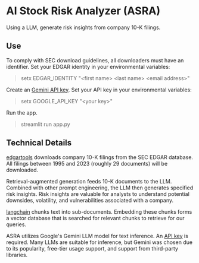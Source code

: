 # AI Stock Risk Analyzer (ASRA)

Using a LLM, generate risk insights from company 10-K filings.

## Use

To comply with SEC download guidelines, all downloaders must have an identifier. Set your EDGAR identity in your environmental variables:

> setx EDGAR_IDENTITY "\<first name> \<last name> \<email address>"

Create an [Gemini API key](https://aistudio.google.com/app/apikey). Set your API key in your environmental variables:

> setx GOOGLE_API_KEY "\<your key>"

Run the app.

> streamlit run app.py

## Technical Details

[edgartools](https://pypi.org/project/edgartools/) downloads company 10-K filings from the SEC EDGAR database. All filings between 1995 and 2023 (roughly 29 documents) will be downloaded.

Retrieval-augmented generation feeds 10-K documents to the LLM. Combined with other prompt engineering, the LLM then generates specified risk insights. Risk insights are valuable for analysts to understand potential downsides, volatility, and vulnerabilities associated with a company.

[langchain](https://github.com/langchain-ai/langchain) chunks text into sub-documents. Embedding these chunks forms a vector database that is searched for relevant chunks to retrieve for our queries.

ASRA utilizes Google's Gemini LLM model for text inference. An [API key](https://aistudio.google.com/app/apikey) is required. Many LLMs are suitable for inference, but Gemini was chosen due to its popularity, free-tier usage support, and support from third-party libraries.
